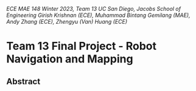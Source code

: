 *ECE MAE 148 Winter 2023, Team 13*
*UC San Diego, Jacobs School of Engineering*
*Girish Krishnan (ECE), Muhammad Bintang Gemilang (MAE), Andy Zhang (ECE), Zhengyu (Van) Huang (ECE)*

# Team 13 Final Project - Robot Navigation and Mapping

## Abstract

